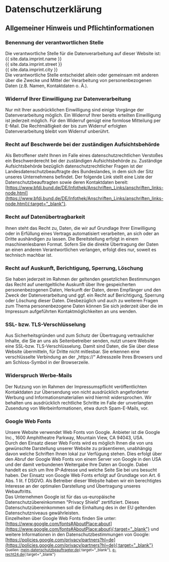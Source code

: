 # Datenschutzerklärung

## Allgemeiner Hinweis und Pflichtinformationen

### Benennung der verantwortlichen Stelle

Die verantwortliche Stelle für die Datenverarbeitung auf dieser Website ist:  
{{ site.data.imprint.name }}  
{{ site.data.imprint.street }}  
{{ site.data.imprint.city }}  
Die verantwortliche Stelle entscheidet allein oder gemeinsam mit anderen über die Zwecke und Mittel der Verarbeitung von personenbezogenen Daten (z.B. Namen, Kontaktdaten o. Ä.).

### Widerruf Ihrer Einwilligung zur Datenverarbeitung

Nur mit Ihrer ausdrücklichen Einwilligung sind einige Vorgänge der Datenverarbeitung möglich. Ein Widerruf Ihrer bereits erteilten Einwilligung ist jederzeit möglich. Für den Widerruf genügt eine formlose Mitteilung per E-Mail. Die Rechtmäßigkeit der bis zum Widerruf erfolgten Datenverarbeitung bleibt vom Widerruf unberührt.

### Recht auf Beschwerde bei der zuständigen Aufsichtsbehörde

Als Betroffener steht Ihnen im Falle eines datenschutzrechtlichen Verstoßes ein Beschwerderecht bei der zuständigen Aufsichtsbehörde zu. Zuständige Aufsichtsbehörde bezüglich datenschutzrechtlicher Fragen ist der Landesdatenschutzbeauftragte des Bundeslandes, in dem sich der Sitz unseres Unternehmens befindet. Der folgende Link stellt eine Liste der Datenschutzbeauftragten sowie deren Kontaktdaten bereit: [https://www.bfdi.bund.de/DE/Infothek/Anschriften_Links/anschriften_links-node.html](https://www.bfdi.bund.de/DE/Infothek/Anschriften_Links/anschriften_links-node.html){:target="_blank"}.

### Recht auf Datenübertragbarkeit

Ihnen steht das Recht zu, Daten, die wir auf Grundlage Ihrer Einwilligung oder in Erfüllung eines Vertrags automatisiert verarbeiten, an sich oder an Dritte aushändigen zu lassen. Die Bereitstellung erfolgt in einem maschinenlesbaren Format. Sofern Sie die direkte Übertragung der Daten an einen anderen Verantwortlichen verlangen, erfolgt dies nur, soweit es technisch machbar ist.

### Recht auf Auskunft, Berichtigung, Sperrung, Löschung

Sie haben jederzeit im Rahmen der geltenden gesetzlichen Bestimmungen das Recht auf unentgeltliche Auskunft über Ihre gespeicherten personenbezogenen Daten, Herkunft der Daten, deren Empfänger und den Zweck der Datenverarbeitung und ggf. ein Recht auf Berichtigung, Sperrung oder Löschung dieser Daten. Diesbezüglich und auch zu weiteren Fragen zum Thema personenbezogene Daten können Sie sich jederzeit über die im Impressum aufgeführten Kontaktmöglichkeiten an uns wenden.

### SSL- bzw. TLS-Verschlüsselung

Aus Sicherheitsgründen und zum Schutz der Übertragung vertraulicher Inhalte, die Sie an uns als Seitenbetreiber senden, nutzt unsere Website eine SSL-bzw. TLS-Verschlüsselung. Damit sind Daten, die Sie über diese Website übermitteln, für Dritte nicht mitlesbar. Sie erkennen eine verschlüsselte Verbindung an der „https://“ Adresszeile Ihres Browsers und am Schloss-Symbol in der Browserzeile.

### Widerspruch Werbe-Mails

Der Nutzung von im Rahmen der Impressumspflicht veröffentlichten Kontaktdaten zur Übersendung von nicht ausdrücklich angeforderter Werbung und Informationsmaterialien wird hiermit widersprochen. Wir behalten uns ausdrücklich rechtliche Schritte im Falle der unverlangten Zusendung von Werbeinformationen, etwa durch Spam-E-Mails, vor.

### Google Web Fonts

Unsere Website verwendet Web Fonts von Google. Anbieter ist die Google Inc., 1600 Amphitheatre Parkway, Mountain View, CA 94043, USA.  
Durch den Einsatz dieser Web Fonts wird es möglich Ihnen die von uns gewünschte Darstellung unserer Website zu präsentieren, unabhängig davon welche Schriften Ihnen lokal zur Verfügung stehen. Dies erfolgt über den Abruf der Google Web Fonts von einem Server von Google in den USA und der damit verbundenen Weitergabe Ihre Daten an Google. Dabei handelt es sich um Ihre IP-Adresse und welche Seite Sie bei uns besucht haben. Der Einsatz von Google Web Fonts erfolgt auf Grundlage von Art. 6 Abs. 1 lit. f DSGVO. Als Betreiber dieser Website haben wir ein berechtigtes Interesse an der optimalen Darstellung und Übertragung unseres Webauftritts.  
Das Unternehmen Google ist für das us-europäische Datenschutzübereinkommen "Privacy Shield" zertifiziert. Dieses Datenschutzübereinkommen soll die Einhaltung des in der EU geltenden Datenschutzniveaus gewährleisten.  
Einzelheiten über Google Web Fonts finden Sie unter: [https://www.google.com/fonts#AboutPlace:about](https://www.google.com/fonts#AboutPlace:about){:target="_blank"} und weitere Informationen in den Datenschutzbestimmungen von Google: [https://policies.google.com/privacy/partners?hl=de](https://policies.google.com/privacy/partners?hl=de){:target="_blank"}  
<small>Quellen: [mein-datenschutzbeauftragter.de](http://www.mein-datenschutzbeauftragter.de){:target="_blank"}, [e-recht24.de](http://e-recht24.de){:target="_blank"}</small>
